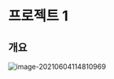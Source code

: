 # 프로젝트 1

## 개요

![image-20210604114810969](C:\Users\jasonheo\AppData\Roaming\Typora\typora-user-images\image-20210604114810969.png)
